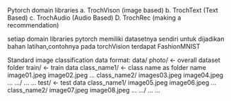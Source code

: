 Pytorch domain libraries
a. TrochVison (image based)
b. TrochText (Text Based)
c. TrochAudio (Audio Based)
D. TrochRec (making a recommendation)

setiap domain libraries pytorch memiliki datasetnya sendiri untuk dijadikan bahan latihan,contohnya pada torchVision terdapat FashionMNIST

Standard image classification data format:
data/
    photo/ <- overall dataset folder
        train/ <- train data
            class_name1/ <- class name as folder name
                image01.jpeg
                image02.jpeg
                ...
            class_name2/
                images03.jpeg
                image04.jpeg
                ...
            .../
                ...
                ...
        test/ <- test data
            class_name1/
                image05.jpeg
                image06.jpeg
                ...
            class_name2/
                image07.jpeg
                image08.jpeg
                ...
            .../
                ...
                ...
